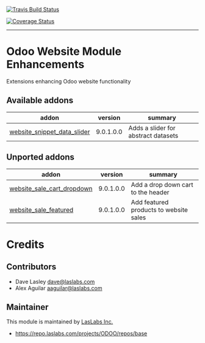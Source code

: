 [![Travis Build Status](https://travis-ci.org/laslabs/odoo-website.svg?branch=release%2F9.0)](https://travis-ci.org/laslabs/odoo-website)

[![Coverage Status](https://coveralls.io/repos/laslabs/odoo-website/badge.png?branch=release%2F9.0)](https://coveralls.io/r/LasLabs/odoo-website)

----

Odoo Website Module Enhancements
================================

Extensions enhancing Odoo website functionality
 
[//]: # (addons)

Available addons
----------------
addon | version | summary
--- | --- | ---
[website_snippet_data_slider](website_snippet_data_slider) | 9.0.1.0.0 | Adds a slider for abstract datasets

Unported addons
---------------
addon | version | summary
--- | --- | ---
[website_sale_cart_dropdown](website_sale_cart_dropdown/) | 9.0.1.0.0 | Add a drop down cart to the header
[website_sale_featured](website_sale_featured/) | 9.0.1.0.0 | Add featured products to website sales

[//]: # (end addons)

Credits
=======

Contributors
------------

* Dave Lasley <dave@laslabs.com>
* Alex Aguilar <aaguilar@laslabs.com>

Maintainer
----------

This module is maintained by [LasLabs Inc.](https://laslabs.com)

* https://repo.laslabs.com/projects/ODOO/repos/base
